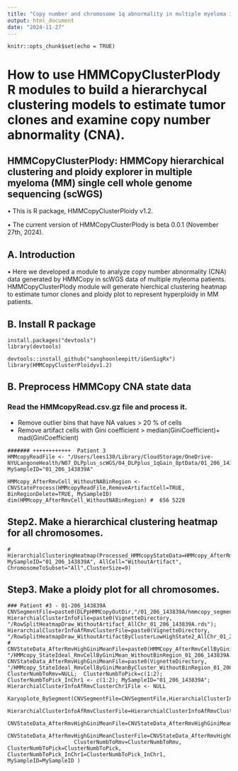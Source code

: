 ```yaml
---
title: "Copy number and chromosome 1q abnormality in multiple myeloma in single-cell whole genome sequencing "
output: html_document
date: "2024-11-27"
---
```


```{r setup, include=FALSE}
knitr::opts_chunk$set(echo = TRUE)
```

# How to use HMMCopyClusterPlody R modules to build a hierarchycal clustering models to estimate tumor clones and examine copy number abnormality (CNA).

## HMMCopyClusterPlody: HMMCopy hierarchical clustering and ploidy explorer in multiple myeloma (MM) single cell whole genome sequencing (scWGS)

• This is R package, HMMCopyClusterPloidy v1.2.

• The current version of HMMCopyClusterPlody is beta 0.0.1 (November 27th, 2024).

## A. Introduction

• Here we developed a module to analyze copy number abnormality (CNA) data generated by HMMCopy in scWGS data of multiple myleoma patients. HMMCopyClusterPlody module will generate hierchical clustering heatmap to estimate tumor clones and ploidy plot to represent hyperploidy in MM patients.

## B. Install R package

```{Installation}
install.packages("devtools")
library(devtools)

devtools::install_github("sanghoonleepitt/iGenSigRx")
library(HMMCopyClusterPloidyv1.2)
```

## B. Preprocess HMMCopy CNA state data 

### Read the HMMcopyRead.csv.gz file and process it.

  - Remove outlier bins that have NA values > 20 % of cells 
  - Remove artifact cells with Gini coefficient > median(GiniCoefficient)+ mad(GiniCoefficient)


```{Preprecessing}
####### ++++++++++++  Patient 3
HMMcopyReadFile <- "/Users/lees130/Library/CloudStorage/OneDrive-NYULangoneHealth/N07_DLPplus_scWGS/04_DLPplus_1qGain_8ptData/01_206_143839A/hmmcopy_reads.csv.gz"  
MySampleID="01_206_143839A"

HMMcopy_AfterRmvCell_WithoutNABinRegion <- CNVStateProcess(HMMcopyReadFile,RemoveArtifactCell=TRUE, BinRegionDelete=TRUE, MySampleID)
dim(HMMcopy_AfterRmvCell_WithoutNABinRegion) #  656 5228

```

## Step2. Make a hierarchical clustering heatmap for all chromosomes.

```{Hiearchical cluatering}
# HierarchialClusteringHeatmap(Processed_HMMcopyStateData=HMMcopy_AfterRmvCell_WithoutNABinRegion, MySampleID="01_206_143839A", AllCell="WithoutArtifact", ChromosomeToSubset="All",ClusterSize=9)

```


## Step3. Make a ploidy plot for all chromosomes.

```{Hiearchical cluatering}
### Patient #3 - 01-206_143839A
CNVSegmentFile=paste0(DLPpHMMCopyOutDir,"/01_206_143839A/hmmcopy_segments.csv.gz");
HierarchialClusterInfoFile=paste0(VignetteDirectory, "/RowSplitHeatmapDraw_WithoutArtifact_AllChr_01_206_143839A.rds");
HierarchialClusterInfoAfRmvClusterFile=paste0(VignetteDirectory, "/RowSplitHeatmapDraw_WithoutArtifactByClusterLowHighState2_AllChr_01_206_143839A.rds");
# CNVStateData_AfterRmvHighGiniMeanFile=paste0(HMMCopy_AfterRmvCellByGiniMean_Dir, "/HMMcopy_StateIdeal_RmvCellByGiniMean_WithoutBinRegion_01_206_143839A.rds");
CNVStateData_AfterRmvHighGiniMeanFile=paste0(VignetteDirectory, "/HMMcopy_StateIdeal_RmvCellByGiniMeanByCluster_WithoutBinRegion_01_206_143839A_LowState0.2.rds");
ClusterNumbToRmv=NULL;  ClusterNumbToPick=c(1:2); ClusterNumbToPick_InChr1 <- c(1:2); MySampleID="01_206_143839A"; 
HierarchialClusterInfoAfRmvClusterChr1File <- NULL  

Karyoplote_BySegment(CNVSegmentFile=CNVSegmentFile,HierarchialClusterInfoFile=HierarchialClusterInfoFile,
                     HierarchialClusterInfoAfRmvClusterFile=HierarchialClusterInfoAfRmvClusterFile,HierarchialClusterInfoAfRmvClusterChr1File=HierarchialClusterInfoAfRmvClusterChr1File,
                     CNVStateData_AfterRmvHighGiniMeanFile=CNVStateData_AfterRmvHighGiniMeanFile,
                     CNVStateData_AfterRmvHighGiniMeanClusterFile=CNVStateData_AfterRmvHighGiniMeanClusterFile,
                     ClusterNumbToRmv=ClusterNumbToRmv, ClusterNumbToPick=ClusterNumbToPick, ClusterNumbToPick_InChr1=ClusterNumbToPick_InChr1, MySampleID=MySampleID )

```
